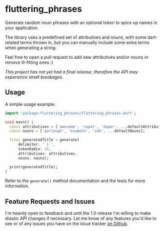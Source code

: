 # fluttering_phrases
Generate random noun phrases with an optional token to spice up names in your application.

The library uses a predefined set of attributives and nouns, with some dart-related terms thrown in, but you can
manually include some extra terms when generating a string.

Feel free to open a pull request to add new attributives and/or nouns or remove ill-fitting ones :)

*This project has not yet had a final release, therefore the API may experience small breakages.*

## Usage

A simple usage example:

```dart
import 'package:fluttering_phrases/fluttering_phrases.dart';

void main() {
  const attributives = ['awesome', 'super', 'duper', ...defaultAttributives];
  const nouns = ['parlough', 'example', 'sdk', ...defaultNouns];

  final generatedTitle = generate(
      delimiter: ' | ',
      tokenRadix: 16,
      attributives: attributives,
      nouns: nouns);

  print(generatedTitle);
}
```

Refer to the `generate()` method documentation and the tests for more information.

## Feature Requests and Issues

I'm heavily open to feedback and until the 1.0 release I'm willing to make drastic API changes if necessary.
Let me know of any features you'd like to see or of any issues you have on the
issue tracker [on Github](https://github.com/parlough/fluttering_phrases/issues).
